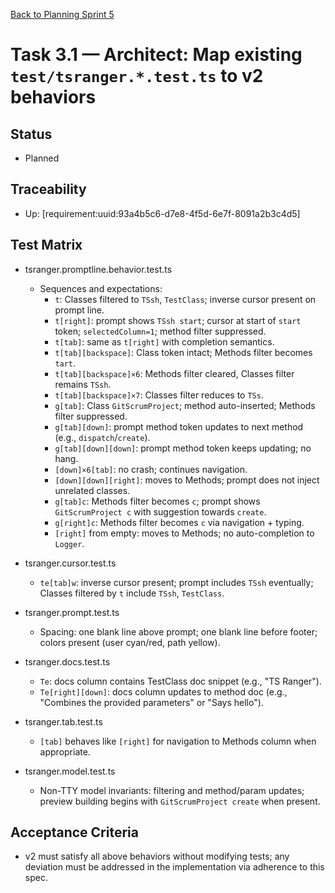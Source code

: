 [Back to Planning Sprint 5](./planning.md)

# Task 3.1 — Architect: Map existing `test/tsranger.*.test.ts` to v2 behaviors

## Status
- Planned

## Traceability
- Up: [requirement:uuid:93a4b5c6-d7e8-4f5d-6e7f-8091a2b3c4d5]

## Test Matrix

- tsranger.promptline.behavior.test.ts
  - Sequences and expectations:
    - `t`: Classes filtered to `TSsh`, `TestClass`; inverse cursor present on prompt line.
    - `t[right]`: prompt shows `TSsh start`; cursor at start of `start` token; `selectedColumn=1`; method filter suppressed.
    - `t[tab]`: same as `t[right]` with completion semantics.
    - `t[tab][backspace]`: Class token intact; Methods filter becomes `tart`.
    - `t[tab][backspace]×6`: Methods filter cleared, Classes filter remains `TSsh`.
    - `t[tab][backspace]×7`: Classes filter reduces to `TSs`.
    - `g[tab]`: Class `GitScrumProject`; method auto-inserted; Methods filter suppressed.
    - `g[tab][down]`: prompt method token updates to next method (e.g., `dispatch`/`create`).
    - `g[tab][down][down]`: prompt method token keeps updating; no hang.
    - `[down]×6[tab]`: no crash; continues navigation.
    - `[down][down][right]`: moves to Methods; prompt does not inject unrelated classes.
    - `g[tab]c`: Methods filter becomes `c`; prompt shows `GitScrumProject c` with suggestion towards `create`.
    - `g[right]c`: Methods filter becomes `c` via navigation + typing.
    - `[right]` from empty: moves to Methods; no auto-completion to `Logger`.

- tsranger.cursor.test.ts
  - `te[tab]w`: inverse cursor present; prompt includes `TSsh` eventually; Classes filtered by `t` include `TSsh`, `TestClass`.

- tsranger.prompt.test.ts
  - Spacing: one blank line above prompt; one blank line before footer; colors present (user cyan/red, path yellow).

- tsranger.docs.test.ts
  - `Te`: docs column contains TestClass doc snippet (e.g., "TS Ranger").
  - `Te[right][down]`: docs column updates to method doc (e.g., "Combines the provided parameters" or "Says hello").

- tsranger.tab.test.ts
  - `[tab]` behaves like `[right]` for navigation to Methods column when appropriate.

- tsranger.model.test.ts
  - Non-TTY model invariants: filtering and method/param updates; preview building begins with `GitScrumProject create` when present.

## Acceptance Criteria
- v2 must satisfy all above behaviors without modifying tests; any deviation must be addressed in the implementation via adherence to this spec.